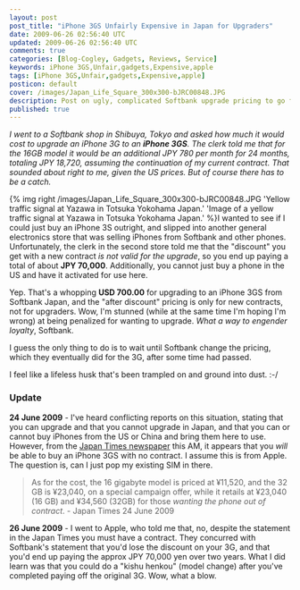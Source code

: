 ```yaml
---           
layout: post
post_title: "iPhone 3GS Unfairly Expensive in Japan for Upgraders"
date: 2009-06-26 02:56:40 UTC
updated: 2009-06-26 02:56:40 UTC
comments: true
categories: [Blog-Cogley, Gadgets, Reviews, Service]
keywords: iPhone 3GS,Unfair,gadgets,Expensive,apple
tags: [iPhone 3GS,Unfair,gadgets,Expensive,apple]
posticon: default
cover: /images/Japan_Life_Square_300x300-bJRC00848.JPG
description: Post on ugly, complicated Softbank upgrade pricing to go from iPhone 3G to 3GS, by Rick Cogley. 
published: true
---
```


_I went to a Softbank shop in Shibuya, Tokyo and asked how much it would cost to upgrade an iPhone 3G to an **iPhone 3GS**. The clerk told me that for the 16GB model it would be an _additional JPY 780 per month for 24 months_, totaling JPY 18,720, assuming the continuation of my current contract. That sounded about right to me, given the US prices. But of course there has to be a catch._

<!--more--> 

{% img right /images/Japan_Life_Square_300x300-bJRC00848.JPG 'Yellow traffic signal at Yazawa in Totsuka Yokohama Japan.' 'Image of a yellow traffic signal at Yazawa in Totsuka Yokohama Japan.' %}I wanted to see if I could just buy an iPhone 3S outright, and slipped into another general electronics store that was selling iPhones from Softbank and other phones. Unfortunately, the clerk in the second store told me that the "discount" you get with a new contract _is not valid for the upgrade_, so you end up paying a total of about **JPY 70,000**. Additionally, you cannot just buy a phone in the US and have it activated for use here. 


Yep. That's a whopping **USD 700.00** for upgrading to an iPhone 3GS from Softbank Japan, and the "after discount" pricing is only for new contracts, not for upgraders. Wow, I'm stunned (while at the same time I'm hoping I'm wrong) at being penalized for wanting to upgrade. _What a way to engender loyalty_, Softbank.


I guess the only thing to do is to wait until Softbank change the pricing, which they eventually did for the 3G, after some time had passed. 


I feel like a lifeless husk that's been trampled on and ground into dust. :-/ 


### Update



**24 June 2009** - I've heard conflicting reports on this situation, stating that you can upgrade and that you cannot upgrade in Japan, and that you can or cannot buy iPhones from the US or China and bring them here to use. However, from the [Japan Times newspaper](http://search.japantimes.co.jp/cgi-bin/nc20090624a1.html) this AM, it appears that you _will_ be able to buy an iPhone 3GS with no contract. I assume this is from Apple. The question is, can I just pop my existing SIM in there. 


> As for the cost, the 16 gigabyte model is priced at ¥11,520, and the 32 GB is ¥23,040, on a special campaign offer, while it retails at ¥23,040 (16 GB) and ¥34,560 (32GB) for those _wanting the phone out of contract_.  - Japan Times 24 June 2009


**26 June 2009** - I went to Apple, who told me that, no, despite the statement in the Japan Times you must have a contract. They concurred with Softbank's statement that you'd lose the discount on your 3G, and that you'd end up paying the approx JPY 70,000 yen over two years. What I did learn was that you could do a "kishu henkou" (model change) after you've completed paying off the original 3G. Wow, what a blow. 

